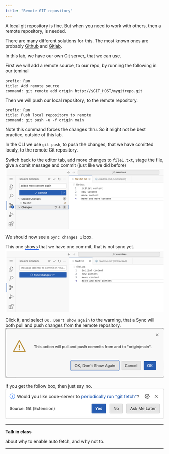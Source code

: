 ```yaml
---
title: "Remote GIT repository"
---
```


A local git repository is fine. But when you need to work with others, then a remote repository, is needed.

There are many different solutions for this.
The most known ones are probably [Github](www.github.com) and [Gitlab](www.gitlab.com).

In this lab, we have our own Git server, that we can use.

First we will add a remote source, to our repo, by running the following in our teminal
```terminal:execute
prefix: Run
title: Add remote source
command: git remote add origin http://$GIT_HOST/mygitrepo.git
```

Then we will push our local repository, to the remote repository.
```terminal:execute
prefix: Run
title: Push local repository to remote
command: git push -u -f origin main
```
Note this command forces the changes thru. So it might not be best practice, outside of this lab.

In the CLI we use `git push`, to push the changes, that we have comitted localy, to the remote Git repository.

Switch back to the editor tab, add more changes to `file1.txt`, stage the file, give a comit message and commit (just like we did before)
![1](1.png)

We should now see a `Sync changes 1` box.

This one shows that we have one commit, that is not sync yet. 
![2](2.png)

Click it, and select `OK, Don't show again` to the warning, that a Sync will both pull and push changes from the remote repository.
![3](3.png)

If you get the follow box, then just say no.
![4](4.png)

---
**Talk in class**

about why to enable auto fetch, and why not to. 

---
